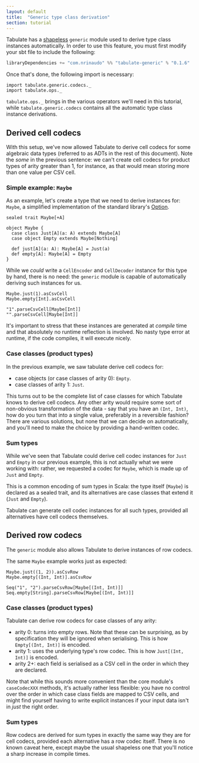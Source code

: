 ```yaml
---
layout: default
title:  "Generic type class derivation"
section: tutorial
---
```

Tabulate has a [shapeless](https://github.com/milessabin/shapeless) `generic` module used to derive type class instances
automatically. In order to use this feature, you must first modify your sbt file to include the following:

```scala
libraryDependencies += "com.nrinaudo" %% "tabulate-generic" % "0.1.6"
```

Once that's done, the following import is necessary:

```tut:silent
import tabulate.generic.codecs._
import tabulate.ops._
```

`tabulate.ops._` brings in the various operators we'll need in this tutorial, while `tabulate.generic.codecs` contains
all the automatic type class instance derivations.


## Derived cell codecs
With this setup, we've now allowed Tabulate to derive cell codecs for some algebraic data types (referred to as ADTs
in the rest of this document). Note the *some* in the previous sentence: we can't create cell codecs for product types
of arity greater than 1, for instance, as that would mean storing more than one value per CSV cell.

### Simple example: `Maybe`

As an example, let's create a type that we need to derive instances for: `Maybe`, a simplified implementation of the
standard library's [Option](http://www.scala-lang.org/api/current/index.html#scala.Option).

```tut:silent
sealed trait Maybe[+A]

object Maybe {
  case class Just[A](a: A) extends Maybe[A]
  case object Empty extends Maybe[Nothing]

  def just[A](a: A): Maybe[A] = Just(a)
  def empty[A]: Maybe[A] = Empty
}
```

While we *could* write a `CellEncoder` and `CellDecoder` instance for this type by hand, there is no need: the `generic`
module is capable of automatically deriving such instances for us.

```tut
Maybe.just(1).asCsvCell
Maybe.empty[Int].asCsvCell

"1".parseCsvCell[Maybe[Int]]
"".parseCsvCell[Maybe[Int]]
```

It's important to stress that these instances are generated at *compile* time and that absolutely no runtime reflection
is involved. No nasty type error at runtime, if the code compiles, it will execute nicely.


### Case classes (product types)
In the previous example, we saw tabulate derive cell codecs for:

* case objects (or case classes of arity 0): `Empty`.
* case classes of arity 1: `Just`.

This turns out to be the complete list of case classes for which Tabulate knows to derive cell codecs. Any other
arity would require some sort of non-obvious transformation of the data - say that you have an `(Int, Int)`, how do
you turn that into a single value, preferably in a reversible fashion? There are various solutions, but none that we
can decide on automatically, and you'll need to make the choice by providing a hand-written codec. 


### Sum types
While we've seen that Tabulate could derive cell codec instances for `Just` and `Empty` in our previous example, this
is not actually what we were working with: rather, we requested a codec for `Maybe`, which is made up of `Just` and
`Empty`.

This is a common encoding of sum types in Scala: the type itself (`Maybe`) is declared as a sealed trait, and its
alternatives are case classes that extend it (`Just` and `Empty`).

Tabulate can generate cell codec instances for all such types, provided all alternatives have cell codecs themselves.
 

## Derived row codecs
The `generic` module also allows Tabulate to derive instances of row codecs.
 
The same `Maybe` example works just as expected:

```tut
Maybe.just((1, 2)).asCsvRow
Maybe.empty[(Int, Int)].asCsvRow

Seq("1", "2").parseCsvRow[Maybe[(Int, Int)]]
Seq.empty[String].parseCsvRow[Maybe[(Int, Int)]]
```

### Case classes (product types)
Tabulate can derive row codecs for case classes of any arity:

* arity 0: turns into empty rows. Note that these can be surprising, as by specification they will be ignored when
  serialising. This is how `Empty[(Int, Int)]` is encoded.
* arity 1: uses the underlying type's row codec. This is how `Just[(Int, Int)]` is encoded.
* arity 2+: each field is serialised as a CSV cell in the order in which they are declared.

Note that while this sounds more convenient than the core module's `caseCodecXXX` methods, it's actually rather less
flexible: you have no control over the order in which case class fields are mapped to CSV cells, and might find yourself
having to write explicit instances if your input data isn't in *just* the right order.

### Sum types
Row codecs are derived for sum types in exactly the same way they are for cell codecs, provided each alternative has a
row codec itself. There is no known caveat here, except maybe the usual shapeless one that you'll notice a sharp
increase in compile times.
